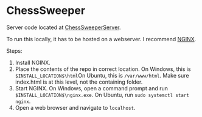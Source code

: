 # ChessSweeper

Server code located at [ChessSweeperServer](https://github.com/emori1248/ChessSweeperServer).

To run this locally, it has to be hosted on a webserver. I recommend [NGINX](https://nginx.org/en/download.html).

Steps:

1. Install NGINX.
2. Place the contents of the repo in correct location. On Windows, this is `$INSTALL_LOCATION$\html`On Ubuntu, this is `/var/www/html`. Make sure index.html is at this level, not the containing folder.
3. Start NGINX. On Windows, open a command prompt and run `$INSTALL_LOCATION$\nginx.exe`. On Ubuntu, run `sudo systemctl start nginx`.
4. Open a web browser and navigate to `localhost`.
